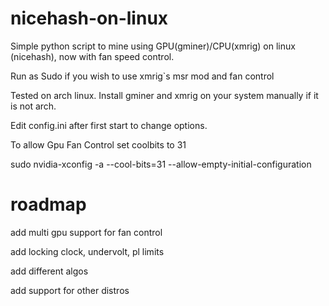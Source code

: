 # nicehash-on-linux
Simple python script to mine using GPU(gminer)/CPU(xmrig) on linux (nicehash), now with fan speed control.

Run as Sudo if you wish to use xmrig`s msr mod and fan control

Tested on arch linux. Install gminer and xmrig on your system manually if it is not arch.

Edit config.ini after first start to change options.

To allow Gpu Fan Control set coolbits to 31

sudo nvidia-xconfig -a --cool-bits=31 --allow-empty-initial-configuration


# roadmap
add multi gpu support for fan control

add locking clock, undervolt, pl limits

add different algos

add support for other distros
